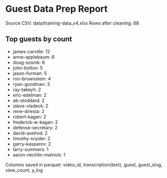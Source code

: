 # Guest Data Prep Report

Source CSV: data/training-data_v4.xlsx
Rows after cleaning: 68

## Top guests by count

- james-carville: 12
- anne-applebaum: 6
- doug-sosnik: 6
- john-bolton: 5
- jason-furman: 5
- ron-brownstein: 4
- ryan-goodman: 3
- ray-takeyh: 2
- eric-edelman: 2
- ab-stoddard: 2
- steve-vladeck: 2
- rene-diresta: 2
- robert-kagan: 2
- frederick-w-kagan: 2
- defense-secretary: 2
- david-axelrod: 2
- timothy-snyder: 2
- garry-kasparov: 2
- larry-summers: 1
- aaron-reichlin-melnick: 1

Columns saved in parquet: video_id, transcription(text), guest, guest_slug, view_count, y_log